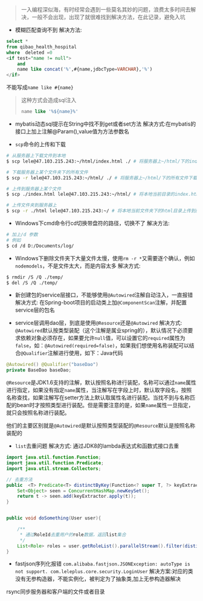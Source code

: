 > 一入编程深似海，有时经常会遇到一些莫名其妙的问题，浪费太多时间去解决，一般不会出现，出现了就很难找到解决方法，在此记录，避免入坑

* 模糊匹配查询不到
解决方法:
```sql
select *
from qibao_health_hospital
where  deleted =0
<if test="name != null">
	and
	name like concat('%',#{name,jdbcType=VARCHAR},'%')
</if>
```
不能写成`name like #{name}`
> 这种方式会造成sql注入
> ```sql
> name like '%${name}%'
> ```


* mybatis动态sql提示在String中找不到get或者set方法
解决方式:在mybatis的接口上加上注解@Param(),value值为方法参数名


* `scp`命令的上传和下载
```bash
# 从服务器上下载文件到本地
$ scp lele@47.103.215.243:~/html/index.html ./ # 将服务器上~/html/下的index.html文件下载到当前目录下

# 下载服务器上某个文件夹下的所有文件
$ scp -r lele@47.103.215.243:~/html/ ./ # 将服务器上~/html/下的所有文件下载到当前目录下

# 上传到服务器上某个文件
$ scp ./index.html lele@47.103.215.243:~/html/ # 将本地当前目录的index.html上传到服务器上的~/html/目录下

# 上传文件夹到服务器上
$ scp -r ./html lele@47.103.215.243:~/ # 将本地当前文件夹下的html目录上传到服务器上的~目录下
```

* Windows下cmd命令行cd切换带盘符的路径，切换不了
解决方法:
```bash
# 加上/d 参数
# 例如
$ cd /d D:/Documents/log/
```

* Windows下删除文件夹下大量文件太慢，使用`rm -r *`又需要逐个确认，例如`nodemodels`，不是文件太大，而是内容太多
解决方式:
```bash
$ rmdir /S /Q ./temp/
$ del /S /Q ./temp/
```

* 新创建包的service层接口，不能够使用`@Autowired`注解自动注入，一直报错
解决方式:
在Spring-boot项目的启动类上加`@ComponentScan`注解，并配置service层的包名

* service层调用dao层，到底是使用`@Resource`还是`@Autowired`
解决方式:
`@Autowired`默认按类型装配（这个注解是属业spring的），默认情况下必须要求依赖对象必须存在，如果要允许`null`值，可以设置它的`required`属性为`false`，如：`@Autowired(required=false)`，如果我们想使用名称装配可以结合`@Qualifier`注解进行使用，如下：Java代码
```java
@Autowired() @Qualifier("baseDao")
private BaseDao baseDao;
```
`@Resource`是JDK1.6支持的注解，默认按照名称进行装配，名称可以通过`name`属性进行指定，如果没有指定`name`属性，当注解写在字段上时，默认取字段名，按照名称查找，如果注解写在setter方法上默认取属性名进行装配。当找不到与名称匹配的bean时才按照类型进行装配。但是需要注意的是，如果`name`属性一旦指定，就只会按照名称进行装配。

他们的主要区别就是`@Autowired`是默认按照类型装配的`@Resource`默认是按照名称装配的


* `list`去重问题
解决方式:
通过JDK8的lambda表达式和函数式接口去重
```java
import java.util.function.Function;
import java.util.function.Predicate;
import java.util.stream.Collectors;

// 去重方法
public  <T> Predicate<T> distinctByKey(Function<? super T, ?> keyExtractor) {
    Set<Object> seen = ConcurrentHashMap.newKeySet();
    return t -> seen.add(keyExtractor.apply(t));
}


public void doSomething(User user){

	/**
	 * 通过RoleId去重用户的role数据，返回list集合
	 */
	List<Role> roles = user.getRoleList().parallelStream().filter(distinctByKey(Role::getId)).collect(Collectors.toList());
}
```

* fastjson序列化报错
`com.alibaba.fastjson.JSONException: autoType is not support. com.leleplus.core.security.LoginUser`
解决方案:对应的类没有无参构造器，不能实例化，被判定为了抽象类,加上无参构造器解决











rsync同步服务器和客户端的文件或者目录















